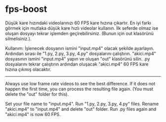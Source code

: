 # fps-boost
Düşük kare hızındaki videolarınızı 60 FPS kare hızına çıkartır.
En iyi farkı görmek için mutlaka düşük kare hızlı videolar kullanın.
İlk seferde olmaz ise oluşan dosyayı tekrar işlemden geçirebilirsiniz. (Bunun için out klasörünü silmelisiniz.).

Kullanım:
İşlenecek dosyanın ismini "input.mp4" olacak şekilde ayarlayın.
Ardından sırası ile "1.py, 2.py, 3.py, 4.py" dosyalarını çalıştırın.
"akici.mp4" dosyasının ismini "input.mp4" yapın ve oluşan "out" klasörünü silin.
.py dosyalarını tekrar çalıştırın ardından oluşacak "akici.mp4" 60 FPS kare hızına çıkmış olacaktır.

------------------------------------

Always use low frame rate videos to see the best difference.
If it does not happen the first time, you can process the resulting file again. (You must delete the "out" folder for this).

Set your file name to "input.mp4".
Run "1.py, 2.py, 3.py, 4.py" files.
Rename "akici.mp4" to "input.mp4" and delete "out" folder.
Run .py files again and "akici.mp4" is now 60 FPS.
